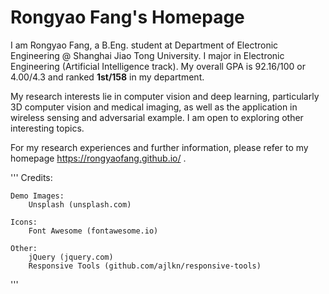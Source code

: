 # Rongyao Fang's Homepage

I am Rongyao Fang, a B.Eng. student at Department of Electronic Engineering @ Shanghai Jiao Tong University. I major in Electronic Engineering (Artificial Intelligence track). My overall GPA is 92.16/100 or 4.00/4.3 and ranked **1st/158** in my department. 

My research interests lie in computer vision and deep learning, particularly 3D computer vision and medical imaging, as well as the application in wireless sensing and adversarial example. I am open to exploring other interesting topics.

For my research experiences and further information, please refer to my homepage https://rongyaofang.github.io/ .




'''
Credits:

	Demo Images:
		Unsplash (unsplash.com)

	Icons:
		Font Awesome (fontawesome.io)

	Other:
		jQuery (jquery.com)
		Responsive Tools (github.com/ajlkn/responsive-tools)
'''
